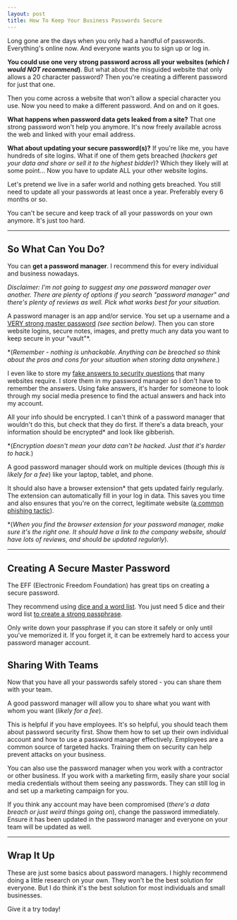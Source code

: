 ```yaml
---
layout: post
title: How To Keep Your Business Passwords Secure
---
```


Long gone are the days when you only had a handful of passwords. Everything's online now. And everyone wants you to sign up or log in.

**You could use one very strong password across all your websites (*which I would NOT recommend*)**. But what about the misguided website that only allows a 20 character password? Then you're creating a different password for just that one.

Then you come across a website that won't allow a special character you use. Now you need to make a different password. And on and on it goes.

**What happens when password data gets leaked from a site?** That one strong password won't help you anymore. It's now freely available across the web and linked with your email address.

**What about updating your secure password(s)?** If you're like me, you have hundreds of site logins. What if one of them gets breached (*hackers get your data and share or sell it to the highest bidder*)? Which they likely will at some point... Now you have to update ALL your other website logins.

Let's pretend we live in a safer world and nothing gets breached. You still need to update all your passwords at least once a year. Preferably every 6 months or so.

You can't be secure and keep track of all your passwords on your own anymore. It's just too hard.

---

## So What Can You Do?

You can **get a password manager**.  I recommend this for every individual and business nowadays.

*Disclaimer: I'm not going to suggest any one password manager over another. There are plenty of options if you search "password manager" and there's plenty of reviews as well. Pick what works best for your situation.*

A password manager is an app and/or service. You set up a username and a [VERY strong master password](https://ssd.eff.org/en/module/creating-strong-passwords) *(see section below)*. Then you can store website logins, secure notes, images, and pretty much any data you want to keep secure in your "vault"*.  

*(*Remember - nothing is unhackable. Anything can be breached so think about the pros and cons for your situation when storing data anywhere.*)

I even like to store my [fake answers to security questions](https://www.wired.com/2016/09/time-kill-security-questions-answer-lies/) that many websites require. I store them in my password manager so I don't have to remember the answers. Using fake answers, it's harder for someone to look through my social media presence to find the actual answers and hack into my account.

All your info should be encrypted. I can't think of a password manager that wouldn't do this, but check that they do first. If there's a data breach, your information should be encrypted* and look like gibberish.

*(*Encryption doesn't mean your data can't be hacked. Just that it's harder to hack.*)

A good password manager should work on multiple devices (*though this is likely for a fee*) like your laptop, tablet, and phone. 

It should also have a browser extension* that gets updated fairly regularly. The extension can automatically fill in your log in data. This saves you time and also ensures that you're on the correct, legitimate website ([a common phishing tactic](https://www.globalsign.com/en/blog/how-to-spot-a-fake-website/)).

*(*When you find the browser extension for your password manager, make sure it's the right one. It should have a link to the company website, should have lots of reviews, and should be updated regularly*).

---

## Creating A Secure Master Password

The EFF (Electronic Freedom Foundation) has great tips on creating a secure password.

They recommend using [dice and a word list](https://ssd.eff.org/en/module/creating-strong-passwords). You just need 5 dice and their word list [to create a strong passphrase](https://www.eff.org/dice).

Only write down your passphrase if you can store it safely or only until you've memorized it. If you forget it, it can be extremely hard to access your password manager account.

## Sharing With Teams

Now that you have all your passwords safely stored - you can share them with your team.

A good password manager will allow you to share what you want with whom you want (*likely for a fee*).

This is helpful if you have employees. It's so helpful, you should teach them about password security first. Show them how to set up their own individual account and how to use a password manager effectively. Employees are a common source of targeted hacks. Training them on security can help prevent attacks on your business.

You can also use the password manager when you work with a contractor or other business. If you work with a marketing firm, easily share your social media credentials without them seeing any passwords. They can still log in and set up a marketing campaign for you.

If you think any account may have been compromised (*there's a data breach or just weird things going on*), change the password immediately. Ensure it has been updated in the password manager and everyone on your team will be updated as well.

---

## Wrap It Up

These are just some basics about password managers. I highly recommend doing a little research on your own. They won't be the best solution for everyone. But I do think it's the best solution for most individuals and small businesses. 

Give it a try today!


